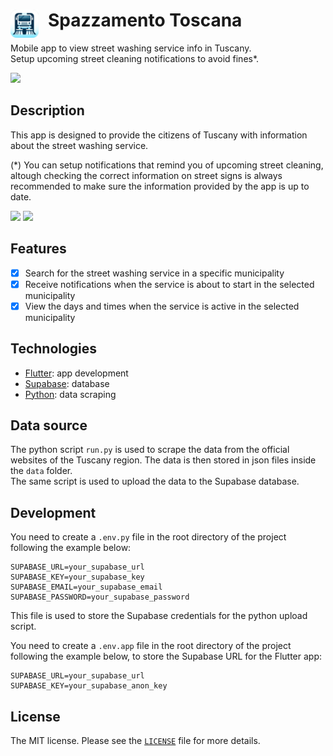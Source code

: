 # Spazzamento Toscana <img align="left" width="45" height="45" src="android/app/src/main/res/mipmap-xhdpi/ic_launcher.png" style="margin-right:15px" />
Mobile app to view street washing service info in Tuscany.  
Setup upcoming street cleaning notifications to avoid fines*.

[<img src="https://developer.apple.com/assets/elements/badges/download-on-the-app-store.svg">](https://apps.apple.com/it/app/spazzamento-toscana/id6479202229)

## Description
This app is designed to provide the citizens of Tuscany with information about the street washing service.  

(*) You can setup notifications that remind you of upcoming street cleaning, altough checking the correct information on street signs is always recommended to make sure the information provided by the app is up to date.

[<img src="https://is1-ssl.mzstatic.com/image/thumb/PurpleSource211/v4/57/a1/54/57a1549a-71fb-0a9a-b3a6-95de5dc9ffa3/d88e13f7-1b53-49fd-8bff-df6d24c9ace2_Simulator_Screenshot_-_iPhone_15_Pro_Max_-_2024-03-29_at_18.06.17.png/230x0w.webp">](https://apps.apple.com/it/app/spazzamento-toscana/id6479202229)
[<img src="https://is1-ssl.mzstatic.com/image/thumb/PurpleSource221/v4/a0/61/62/a0616203-300b-e920-69e3-261bd6baa043/ec345880-431b-4d54-9504-b70ef80795fc_Simulator_Screenshot_-_iPhone_15_Pro_Max_-_2024-03-29_at_18.06.31.png/230x0w.webp">](https://apps.apple.com/it/app/spazzamento-toscana/id6479202229)

## Features
- [x] Search for the street washing service in a specific municipality
- [x] Receive notifications when the service is about to start in the selected municipality
- [x] View the days and times when the service is active in the selected municipality

## Technologies
- [Flutter](https://flutter.dev/): app development
- [Supabase](https://supabase.io/): database
- [Python](https://www.python.org/): data scraping

## Data source
The python script `run.py` is used to scrape the data from the official websites of the Tuscany region. The data is then stored in json files inside the `data` folder.  
The same script is used to upload the data to the Supabase database.

## Development
You need to create a `.env.py` file in the root directory of the project following the example below:
```env
SUPABASE_URL=your_supabase_url
SUPABASE_KEY=your_supabase_key
SUPABASE_EMAIL=your_supabase_email
SUPABASE_PASSWORD=your_supabase_password
```
This file is used to store the Supabase credentials for the python upload script.  

You need to create a `.env.app` file in the root directory of the project following the example below, to store the Supabase URL for the Flutter app:
```env
SUPABASE_URL=your_supabase_url
SUPABASE_KEY=your_supabase_anon_key
```

## License
The MIT license. Please see the [`LICENSE`](./LICENSE) file for more details.
